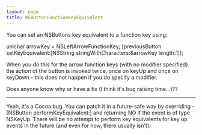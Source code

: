 ```yaml
---
layout: page
title: NSButtonFunctionKeyEquivalent
---
```




You can set an NSButton<nowiki/>s key equivalent to a function key using:

    
unichar arrowKey = NSLeftArrowFunctionKey;
[previousButton setKeyEquivalent:[NSString stringWithCharacters:&arrowKey length:1]];


When you do this for the arrow function keys (with no modifier specified) the action of the button is invoked twice, once on keyUp and once on keyDown - this does not happen if you do specify a modifier.

Does anyone know why or have a fix (I think it's bug raising time...)??

----

Yeah, it's a Cocoa bug.  You can patch it in a future-safe way by overriding -[NSButton performKeyEquivalent:] and returning NO if the event is of type NSKeyUp.  There will be no attempt to perform key equivalents for key up events in the future (and even for now, there usually isn't).

